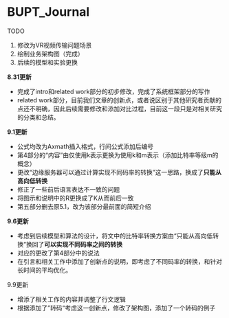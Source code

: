 # BUPT_Journal

TODO

1. 修改为VR视频传输问题场景
2. 绘制业务架构图（完成）
3. 后续的模型和实验更换



**8.31更新**

- 完成了intro和related work部分的初步修改，完成了系统框架部分的写作
- related work部分，目前我们文章的创新点，或者说区别于其他研究者贡献的点还不明确，因此后续需要修改和添加对比过程，目前这一段只是对相关研究的分类和总结。



**9.1更新**

- 公式均改为Axmath插入格式，行间公式添加后编号
- 第4部分的“内容”由仅使用k表示更换为使用k和m表示（添加比特率等级m的概念）
- 更改“边缘服务器可以通过计算实现不同码率的转换”这一思路，换成了**只能从高向低转换**
- 修正了一些前后语言表达不一致的问题
- 将图示和说明中的R更换成了K从而前后一致
- 第五部分删去原5.1，改为该部分最前面的简短介绍



**9.6更新**

- 考虑到后续模型和算法的设计，将文中的比特率转换方案由“只能从高向低转换”换回了**可以实现不同码率之间的转换**
- 对应的更改了第4部分中的说法
- 在引言和相关工作中添加了创新点的说明，即考虑了不同码率的转换，和针对长时间的平均优化。



9.9更新

- 增添了相关工作的内容并调整了行文逻辑
- 根据添加了”转码“考虑这一创新点，修改了架构图，添加了一个转码的例子
